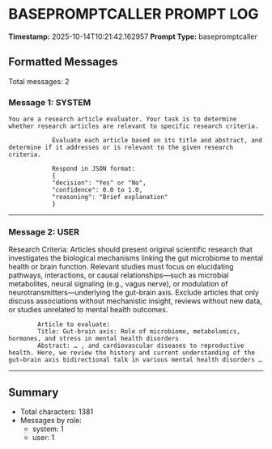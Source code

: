 # BASEPROMPTCALLER PROMPT LOG
**Timestamp:** 2025-10-14T10:21:42.162957
**Prompt Type:** basepromptcaller

## Formatted Messages
Total messages: 2

### Message 1: SYSTEM

```
You are a research article evaluator. Your task is to determine whether research articles are relevant to specific research criteria.

            Evaluate each article based on its title and abstract, and determine if it addresses or is relevant to the given research criteria.

            Respond in JSON format:
            {
            "decision": "Yes" or "No",
            "confidence": 0.0 to 1.0,
            "reasoning": "Brief explanation"
            }
```

---

### Message 2: USER

Research Criteria: Articles should present original scientific research that investigates the biological mechanisms linking the gut microbiome to mental health or brain function. Relevant studies must focus on elucidating pathways, interactions, or causal relationships—such as microbial metabolites, neural signaling (e.g., vagus nerve), or modulation of neurotransmitters—underlying the gut-brain axis. Exclude articles that only discuss associations without mechanistic insight, reviews without new data, or studies unrelated to mental health outcomes.

            Article to evaluate:
            Title: Gut-brain axis: Role of microbiome, metabolomics, hormones, and stress in mental health disorders
            Abstract: … , and cardiovascular diseases to reproductive health. Here, we review the history and current understanding of the gut–brain axis bidirectional talk in various mental health disorders …

---

## Summary
- Total characters: 1381
- Messages by role:
  - system: 1
  - user: 1